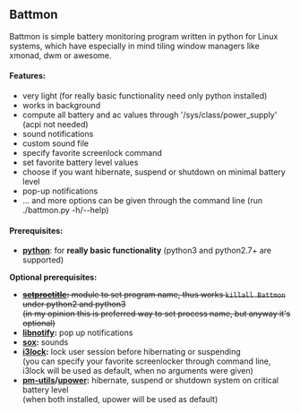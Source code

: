 ## Battmon
Battmon is simple battery monitoring program written in python for Linux systems, which have especially in mind tiling window managers like xmonad, dwm or awesome.

#### Features:
* very light (for really basic functionality need only python installed)
* works in background
* compute all battery and ac values through '/sys/class/power_supply' (acpi not needed)
* sound notifications
* custom sound file
* specify favorite screenlock command
* set favorite battery level values 
* choose if you want hibernate, suspend or shutdown on minimal battery level
* pop-up notifications
* ... and more options can be given through the command line (run ./battmon.py -h/--help)

#### Prerequisites:
* **[python](http://python.org/download/)**: for **really basic functionality** (python3 and python2.7+ are supported)

**Optional prerequisites:** 
* ~~**[setproctitle](https://code.google.com/p/py-setproctitle/):** module to set program name, thus works `killall Battmon` under python2 and python3   
(in my opinion this is preferred way to set process name, but anyway it's optional)~~
* **[libnotify](https://developer.gnome.org/libnotify/):** pop up notifications
* **[sox](http://sox.sourceforge.net/):** sounds
* **[i3lock](http://i3wm.org/i3lock/):** lock user session before hibernating or suspending  
  (you can specify your favorite screenlocker through command line, i3lock will be used as default, when no arguments were given)
* **[pm-utils](http://pm-utils.freedesktop.org/wiki/)/[upower](http://upower.freedesktop.org/):** hibernate, suspend or shutdown system on critical battery level  
  (when both installed, upower will be used as default)
